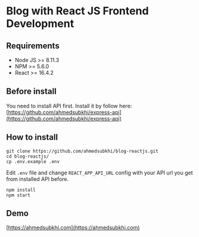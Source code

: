 # Blog with React JS Frontend Development


## Requirements
* Node JS >= 8.11.3
* NPM >= 5.6.0
* React >= 16.4.2


## Before install
You need to install API first. Install it by follow here: [https://github.com/ahmedsubkhi/express-api](https://github.com/ahmedsubkhi/express-api)

## How to install
```
git clone https://github.com/ahmedsubkhi/blog-reactjs.git
cd blog-reactjs/
cp .env.example .env
```
Edit `.env` file and change `REACT_APP_API_URL` config with your API url you get from installed API before.
```
npm install
npm start
```

## Demo
[https://ahmedsubkhi.com](https://ahmedsubkhi.com)
